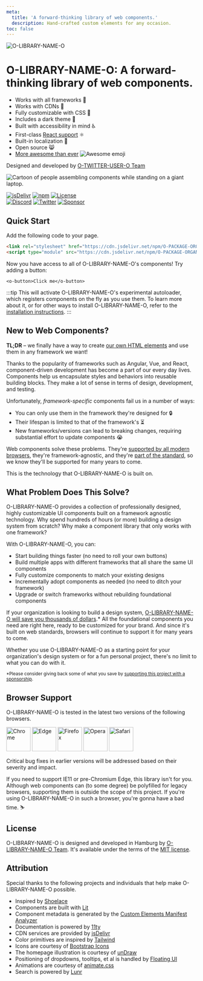 ```yaml
---
meta:
  title: 'A forward-thinking library of web components.'
  description: Hand-crafted custom elements for any occasion.
toc: false
---
```


<div class="splash">
<div class="splash-start">
<img class="splash-logo" src="/assets/images/circular-logo-light.svg" alt="O-LIBRARY-NAME-O">

# <o-visually-hidden>O-LIBRARY-NAME-O:</o-visually-hidden> A forward-thinking library of web components.

- Works with all frameworks 🧩
- Works with CDNs 🚛
- Fully customizable with CSS 🎨
- Includes a dark theme 🌛
- Built with accessibility in mind ♿️
- First-class [React support](/frameworks/react) ⚛️
- Built-in localization 💬
- Open source 😸
- [More awesome than ever](https://blog.fontawesome.com/shoelace-joins-font-awesome/) ![Awesome emoji](/assets/images/awesome.svg)

Designed and developed by [O-TWITTER-USER-O Team](https://twitter.com/O-TWITTER-USER-O)

</div>
<div class="splash-end">
<img class="splash-image" src="/assets/images/undraw-content-team.svg" alt="Cartoon of people assembling components while standing on a giant laptop.">
</div>
</div>

<div class="badges">

[![jsDelivr](https://data.jsdelivr.com/v1/package/npm/O-PACKAGE-ORGANIZATION-O/O-PACKAGE-NAME-O/badge)](https://www.jsdelivr.com/package/npm/O-PACKAGE-ORGANIZATION-O/O-PACKAGE-NAME-O)
[![npm](https://img.shields.io/npm/dw/O-PACKAGE-ORGANIZATION-O/O-PACKAGE-NAME-O?label=npm&style=flat-square)](https://www.npmjs.com/package/O-PACKAGE-ORGANIZATION-O/O-PACKAGE-NAME-O)
[![License](https://img.shields.io/badge/license-MIT-232323.svg?style=flat-square)](O-REPO-URL-O/blob/next/LICENSE.md)<br>
[![Discord](https://img.shields.io/badge/Discord-Join%20the%20chat-5965f2.svg?style=flat-square&logo=discord&logoColor=white)](https://discord.gg/mg8f26C)
[![Twitter](https://img.shields.io/badge/Twitter-Follow-00acee.svg?style=flat-square&logo=twitter&logoColor=white)](https://twitter.com/O-TWITTER-USER-O)
[![Sponsor](https://img.shields.io/badge/GitHub-Code-232323.svg?style=flat-square&logo=github&logoColor=white)](O-REPO-URL-O)

</div>

## Quick Start

Add the following code to your page.

<!-- prettier-ignore -->
```html
<link rel="stylesheet" href="https://cdn.jsdelivr.net/npm/O-PACKAGE-ORGANIZATION-O/O-PACKAGE-NAME-O@%VERSION%/%CDNDIR%/themes/light.css" />
<script type="module" src="https://cdn.jsdelivr.net/npm/O-PACKAGE-ORGANIZATION-O/O-PACKAGE-NAME-O@%VERSION%/%CDNDIR%/O-PACKAGE-NAME-O-autoloader.js"></script>
```

Now you have access to all of O-LIBRARY-NAME-O's components! Try adding a button:

```html:preview:expanded:no-codepen
<o-button>Click me</o-button>
```

:::tip
This will activate O-LIBRARY-NAME-O's experimental autoloader, which registers components on the fly as you use them. To learn more about it, or for other ways to install O-LIBRARY-NAME-O, refer to the [installation instructions](getting-started/installation).
:::

## New to Web Components?

**TL;DR** – we finally have a way to create [our own HTML elements](https://html.spec.whatwg.org/multipage/custom-elements.html) and use them in any framework we want!

Thanks to the popularity of frameworks such as Angular, Vue, and React, component-driven development has become a part of our every day lives. Components help us encapsulate styles and behaviors into reusable building blocks. They make a lot of sense in terms of design, development, and testing.

Unfortunately, _framework-specific_ components fail us in a number of ways:

- You can only use them in the framework they're designed for 🔒
- Their lifespan is limited to that of the framework's ⏳
- New frameworks/versions can lead to breaking changes, requiring substantial effort to update components 😭

Web components solve these problems. They're [supported by all modern browsers](https://caniuse.com/#feat=custom-elementsv1), they're framework-agnostic, and they're [part of the standard](https://developer.mozilla.org/en-US/docs/Web/Web_Components), so we know they'll be supported for many years to come.

This is the technology that O-LIBRARY-NAME-O is built on.

## What Problem Does This Solve?

O-LIBRARY-NAME-O provides a collection of professionally designed, highly customizable UI components built on a framework agnostic technology. Why spend hundreds of hours (or more) building a design system from scratch? Why make a component library that only works with one framework?

With O-LIBRARY-NAME-O, you can:

- Start building things faster (no need to roll your own buttons)
- Build multiple apps with different frameworks that all share the same UI components
- Fully customize components to match your existing designs
- Incrementally adopt components as needed (no need to ditch your framework)
- Upgrade or switch frameworks without rebuilding foundational components

If your organization is looking to build a design system, [O-LIBRARY-NAME-O will save you thousands of dollars](https://medium.com/eightshapes-llc/and-you-thought-buttons-were-easy-26eb5b5c1871).\* All the foundational components you need are right here, ready to be customized for your brand. And since it's built on web standards, browsers will continue to support it for many years to come.

Whether you use O-LIBRARY-NAME-O as a starting point for your organization's design system or for a fun personal project, there's no limit to what you can do with it.

<small>\*Please consider giving back some of what you save by [supporting this project with a sponsorship](O-SPONSOR-URL-O).</small>

## Browser Support

O-LIBRARY-NAME-O is tested in the latest two versions of the following browsers.

<img src="/assets/images/chrome.png" alt="Chrome" width="64" height="64">
<img src="/assets/images/edge.png" alt="Edge" width="64" height="64">
<img src="/assets/images/firefox.png" alt="Firefox" width="64" height="64">
<img src="/assets/images/opera.png" alt="Opera" width="64" height="64">
<img src="/assets/images/safari.png" alt="Safari" width="64" height="64">

Critical bug fixes in earlier versions will be addressed based on their severity and impact.

If you need to support IE11 or pre-Chromium Edge, this library isn't for you. Although web components can (to some degree) be polyfilled for legacy browsers, supporting them is outside the scope of this project. If you're using O-LIBRARY-NAME-O in such a browser, you're gonna have a bad time. ⛷

## License

O-LIBRARY-NAME-O is designed and developed in Hamburg by [O-LIBRARY-NAME-O Team](https://twitter.com/O-TWITTER-USER-O). It's available under the terms of the [MIT license](O-REPO-URL-O/blob/next/LICENSE.md).

## Attribution

Special thanks to the following projects and individuals that help make O-LIBRARY-NAME-O possible.

- Inspired by [Shoelace](https://shoelace.style/)
- Components are built with [Lit](https://lit.dev/)
- Component metadata is generated by the [Custom Elements Manifest Analyzer](https://github.com/open-wc/custom-elements-manifest)
- Documentation is powered by [11ty](https://www.11ty.dev/)
- CDN services are provided by [jsDelivr](https://www.jsdelivr.com/)
- Color primitives are inspired by [Tailwind](https://tailwindcss.com/)
- Icons are courtesy of [Bootstrap Icons](https://icons.getbootstrap.com/)
- The homepage illustration is courtesy of [unDraw](https://undraw.co/)
- Positioning of dropdowns, tooltips, et al is handled by [Floating UI](https://floating-ui.com/)
- Animations are courtesy of [animate.css](https://animate.style/)
- Search is powered by [Lunr](https://lunrjs.com/)
